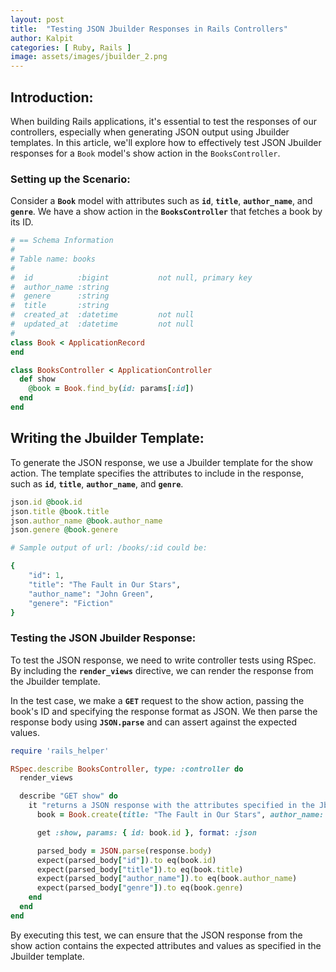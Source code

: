 ```yaml
---
layout: post
title:  "Testing JSON Jbuilder Responses in Rails Controllers"
author: Kalpit
categories: [ Ruby, Rails ]
image: assets/images/jbuilder_2.png
---
```


## Introduction:
When building Rails applications, it's essential to test the responses of our controllers, especially when generating JSON output using Jbuilder templates. In this article, we'll explore how to effectively test JSON Jbuilder responses for a `Book` model's show action in the `BooksController`.

### Setting up the Scenario:
Consider a **`Book`** model with attributes such as **`id`**, **`title`**, **`author_name`**, and **`genre`**. We have a show action in the **`BooksController`** that fetches a book by its ID.

```ruby
# == Schema Information
#
# Table name: books
#
#  id          :bigint           not null, primary key
#  author_name :string
#  genere      :string
#  title       :string
#  created_at  :datetime         not null
#  updated_at  :datetime         not null
#
class Book < ApplicationRecord
end
```

```ruby
class BooksController < ApplicationController
  def show
    @book = Book.find_by(id: params[:id])
  end
end
```

## Writing the Jbuilder Template:
To generate the JSON response, we use a Jbuilder template for the show action. The template specifies the attributes to include in the response, such as **`id`**, **`title`**, **`author_name`**, and **`genre`**.

```ruby
json.id @book.id
json.title @book.title
json.author_name @book.author_name
json.genere @book.genere

# Sample output of url: /books/:id could be:

{
    "id": 1,
    "title": "The Fault in Our Stars",
    "author_name": "John Green",
    "genere": "Fiction"
}
```

### Testing the JSON Jbuilder Response:

To test the JSON response, we need to write controller tests using RSpec. By including the **`render_views`** directive, we can render the response from the Jbuilder template.

In the test case, we make a **`GET`** request to the show action, passing the book's ID and specifying the response format as JSON. We then parse the response body using **`JSON.parse`** and can assert against the expected values.

```ruby
require 'rails_helper'

RSpec.describe BooksController, type: :controller do
  render_views

  describe "GET show" do
    it "returns a JSON response with the attributes specified in the Jbuilder serializer" do
      book = Book.create(title: "The Fault in Our Stars", author_name: "John Green", genre: "Fiction")

      get :show, params: { id: book.id }, format: :json

      parsed_body = JSON.parse(response.body)
      expect(parsed_body["id"]).to eq(book.id)
      expect(parsed_body["title"]).to eq(book.title)
      expect(parsed_body["author_name"]).to eq(book.author_name)
      expect(parsed_body["genre"]).to eq(book.genre)
    end
  end
end
```

By executing this test, we can ensure that the JSON response from the show action contains the expected attributes and values as specified in the Jbuilder template.
